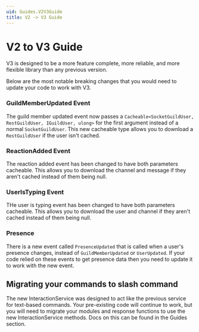 ```yaml
---
uid: Guides.V2V3Guide
title: V2 -> V3 Guide
---
```


# V2 to V3 Guide

V3 is designed to be a more feature complete, more reliable, and more flexible library than any previous version.

Below are the most notable breaking changes that you would need to update your code to work with V3.

### GuildMemberUpdated Event

The guild member updated event now passes a `Cacheable<SocketGuildUser, RestGuildUser, IGuildUser, ulong>` for the first argument instead of a normal `SocketGuildUser`. This new cacheable type allows you to download a `RestGuildUser` if the user isn't cached.

### ReactionAdded Event

The reaction added event has been changed to have both parameters cacheable. This allows you to download the channel and message if they aren't cached instead of them being null.

### UserIsTyping Event

THe user is typing event has been changed to have both parameters cacheable. This allows you to download the user and channel if they aren't cached instead of them being null.

### Presence

There is a new event called `PresenceUpdated` that is called when a user's presence changes, instead of `GuildMemberUpdated` or `UserUpdated`. If your code relied on these events to get presence data then you need to update it to work with the new event.

## Migrating your commands to slash command

The new InteractionService was designed to act like the previous service for text-based commands. Your pre-existing code will continue to work, but you will need to migrate your modules and response functions to use the new InteractionService methods. Docs on this can be found in the Guides section.
